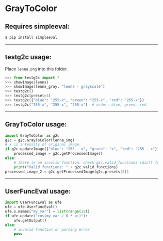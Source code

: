 # GrayToColor
## Requires simpleeval:  
```bash
$ pip install simpleeval
```
---
## testg2c usage:
Place `lenna.png` into this folder.  
```python
>>> from testg2c import *
>>> showImage(lenna)
>>> showImage(lenna_gray, "lenna - grayscale")
>>> testg2c()
>>> testg2c(preset=3)
>>> testg2c({"blue": "255-x", "green": "255-x", "red": "255-x"})
>>> testg2c("255-x", "255-x", "255-x")  # order: blue, green, red
```
---
## GrayToColor usage:  
```python
import GrayToColor as g2c
g2c = g2c.GrayToColor(lenna_img)
# x is intensity of original image:
if g2c.updateImage({"blue": "255 - x", "green": "x", "red": "255 - x"}):
    processed_image = g2c.getProcessedImage()
else:
    # there is an invalid function. check g2c.valid_functions (dict) for the specific channel
    print("Valid functions: " + g2c.valid_functions)
processed_image_2 = g2c.getProcessedImage(g2c.presets[3])
```

---
## UserFuncEval usage:  
```python
import UserFuncEval as ufe
ufe = ufe.UserFuncEval()
ufe.s.names["my_var"] = list(range(12))
if ufe.update("cos(my_var / 6 * pi)"):
    ufe.getOutput()
else:
    # invalid function or parsing error
    pass
```
